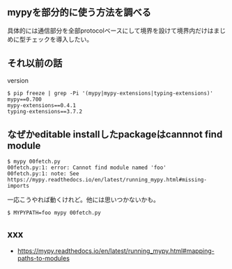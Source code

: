 ## mypyを部分的に使う方法を調べる

具体的には通信部分を全部protocolベースにして境界を設けて境界内だけはまじめに型チェックを導入したい。

## それ以前の話

version

```console
$ pip freeze | grep -Pi '(mypy|mypy-extensions|typing-extensions)'
mypy==0.700
mypy-extensions==0.4.1
typing-extensions==3.7.2
```

## なぜかeditable installしたpackageはcannnot find module

```console
$ mypy 00fetch.py
00fetch.py:1: error: Cannot find module named 'foo'
00fetch.py:1: note: See https://mypy.readthedocs.io/en/latest/running_mypy.html#missing-imports
```

一応こうやれば動くけれど。他には思いつかないかも。

```console
$ MYPYPATH=foo mypy 00fetch.py
```

## xxx

- https://mypy.readthedocs.io/en/latest/running_mypy.html#mapping-paths-to-modules
